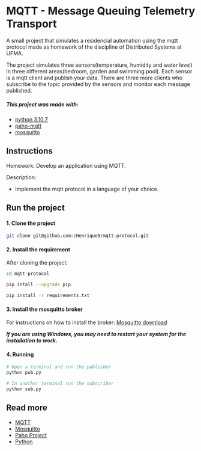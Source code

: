 # MQTT - Message Queuing Telemetry Transport

A small project that simulates a residencial automation using the mqtt protocol made as homework of the discipline of Distributed Systems at UFMA.  

The project simulates three sensors(temperature, humidity and water level) in three different areas(bedroom, garden and swimming pool). Each sensor is a mqtt client and publish your data. There are three more clients who subscribe to the topic provided by the sensors and monitor each message published.

##### _This project was made with:_
  * [python 3.10.7](#read-more)
  * [paho-mqtt](#read-more)
  * [mosquitto](#read-more)

## Instructions

Homework: Develop an application using MQTT.

Description:
- Implement the mqtt protocol in a language of your choice.


## Run the project

#### 1. Clone the project
```sh
git clone git@github.com:cHenrique0/mqtt-protocol.git
```

#### 2. Install the requirement

After cloning the project:

```sh
cd mqtt-protocol

pip intall --upgrade pip

pip install -r requirements.txt
```

#### 3. Install the mosquitto broker

For instructions on how to install the broker: [Mosquitto download](https://mosquitto.org/download/)  

***If you are using Windows, you may need to restart your system for the installation to work.***

#### 4. Running
```sh
# Open a terminal and run the publisher
python pub.py

# In another terminal run the subscriber
python sub.py
```

## Read more <a id="read-more"></a>
* [MQTT](https://mqtt.org/)
* [Mosquitto](https://mosquitto.org/)
* [Paho Project](https://www.eclipse.org/paho/)
* [Python](https://www.python.org/downloads/)
